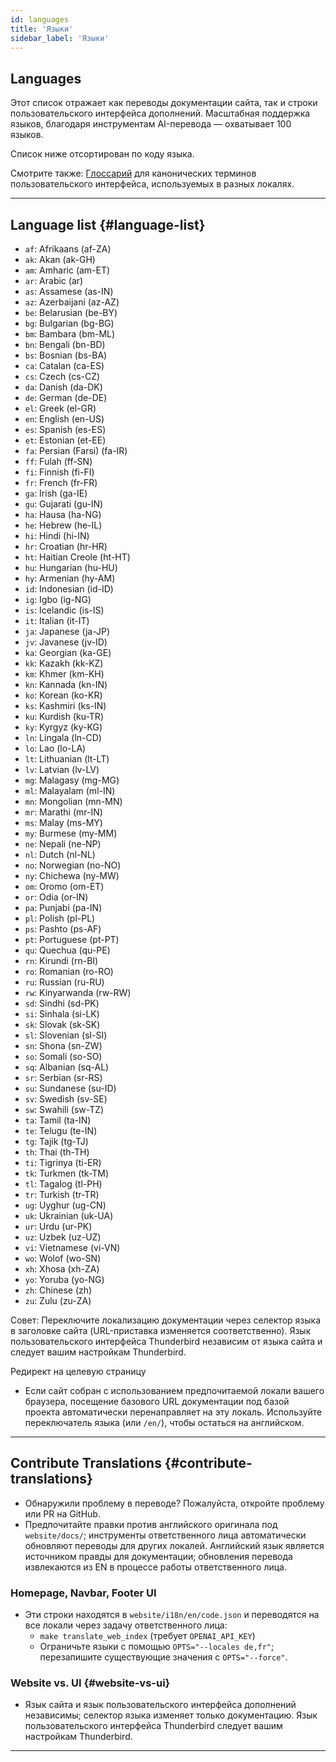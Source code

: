 ```yaml
---
id: languages
title: 'Языки'
sidebar_label: 'Языки'
---
```


## Languages

Этот список отражает как переводы документации сайта, так и строки пользовательского интерфейса дополнений.
Масштабная поддержка языков, благодаря инструментам AI-перевода — охватывает 100 языков.

Список ниже отсортирован по коду языка.

Смотрите также: [Глоссарий](glossary) для канонических терминов пользовательского интерфейса, используемых в разных локалях.

---

## Language list {#language-list}

- `af`: Afrikaans (af-ZA)
- `ak`: Akan (ak-GH)
- `am`: Amharic (am-ET)
- `ar`: Arabic (ar)
- `as`: Assamese (as-IN)
- `az`: Azerbaijani (az-AZ)
- `be`: Belarusian (be-BY)
- `bg`: Bulgarian (bg-BG)
- `bm`: Bambara (bm-ML)
- `bn`: Bengali (bn-BD)
- `bs`: Bosnian (bs-BA)
- `ca`: Catalan (ca-ES)
- `cs`: Czech (cs-CZ)
- `da`: Danish (da-DK)
- `de`: German (de-DE)
- `el`: Greek (el-GR)
- `en`: English (en-US)
- `es`: Spanish (es-ES)
- `et`: Estonian (et-EE)
- `fa`: Persian (Farsi) (fa-IR)
- `ff`: Fulah (ff-SN)
- `fi`: Finnish (fi-FI)
- `fr`: French (fr-FR)
- `ga`: Irish (ga-IE)
- `gu`: Gujarati (gu-IN)
- `ha`: Hausa (ha-NG)
- `he`: Hebrew (he-IL)
- `hi`: Hindi (hi-IN)
- `hr`: Croatian (hr-HR)
- `ht`: Haitian Creole (ht-HT)
- `hu`: Hungarian (hu-HU)
- `hy`: Armenian (hy-AM)
- `id`: Indonesian (id-ID)
- `ig`: Igbo (ig-NG)
- `is`: Icelandic (is-IS)
- `it`: Italian (it-IT)
- `ja`: Japanese (ja-JP)
- `jv`: Javanese (jv-ID)
- `ka`: Georgian (ka-GE)
- `kk`: Kazakh (kk-KZ)
- `km`: Khmer (km-KH)
- `kn`: Kannada (kn-IN)
- `ko`: Korean (ko-KR)
- `ks`: Kashmiri (ks-IN)
- `ku`: Kurdish (ku-TR)
- `ky`: Kyrgyz (ky-KG)
- `ln`: Lingala (ln-CD)
- `lo`: Lao (lo-LA)
- `lt`: Lithuanian (lt-LT)
- `lv`: Latvian (lv-LV)
- `mg`: Malagasy (mg-MG)
- `ml`: Malayalam (ml-IN)
- `mn`: Mongolian (mn-MN)
- `mr`: Marathi (mr-IN)
- `ms`: Malay (ms-MY)
- `my`: Burmese (my-MM)
- `ne`: Nepali (ne-NP)
- `nl`: Dutch (nl-NL)
- `no`: Norwegian (no-NO)
- `ny`: Chichewa (ny-MW)
- `om`: Oromo (om-ET)
- `or`: Odia (or-IN)
- `pa`: Punjabi (pa-IN)
- `pl`: Polish (pl-PL)
- `ps`: Pashto (ps-AF)
- `pt`: Portuguese (pt-PT)
- `qu`: Quechua (qu-PE)
- `rn`: Kirundi (rn-BI)
- `ro`: Romanian (ro-RO)
- `ru`: Russian (ru-RU)
- `rw`: Kinyarwanda (rw-RW)
- `sd`: Sindhi (sd-PK)
- `si`: Sinhala (si-LK)
- `sk`: Slovak (sk-SK)
- `sl`: Slovenian (sl-SI)
- `sn`: Shona (sn-ZW)
- `so`: Somali (so-SO)
- `sq`: Albanian (sq-AL)
- `sr`: Serbian (sr-RS)
- `su`: Sundanese (su-ID)
- `sv`: Swedish (sv-SE)
- `sw`: Swahili (sw-TZ)
- `ta`: Tamil (ta-IN)
- `te`: Telugu (te-IN)
- `tg`: Tajik (tg-TJ)
- `th`: Thai (th-TH)
- `ti`: Tigrinya (ti-ER)
- `tk`: Turkmen (tk-TM)
- `tl`: Tagalog (tl-PH)
- `tr`: Turkish (tr-TR)
- `ug`: Uyghur (ug-CN)
- `uk`: Ukrainian (uk-UA)
- `ur`: Urdu (ur-PK)
- `uz`: Uzbek (uz-UZ)
- `vi`: Vietnamese (vi-VN)
- `wo`: Wolof (wo-SN)
- `xh`: Xhosa (xh-ZA)
- `yo`: Yoruba (yo-NG)
- `zh`: Chinese (zh)
- `zu`: Zulu (zu-ZA)

Совет: Переключите локализацию документации через селектор языка в заголовке сайта (URL-приставка изменяется соответственно). Язык пользовательского интерфейса Thunderbird независим от языка сайта и следует вашим настройкам Thunderbird.

Редирект на целевую страницу

- Если сайт собран с использованием предпочитаемой локали вашего браузера, посещение базового URL документации под базой проекта автоматически перенаправляет на эту локаль. Используйте переключатель языка (или `/en/`), чтобы остаться на английском.

---

## Contribute Translations {#contribute-translations}

- Обнаружили проблему в переводе? Пожалуйста, откройте проблему или PR на GitHub.
- Предпочитайте правки против английского оригинала под `website/docs/`; инструменты ответственного лица автоматически обновляют переводы для других локалей.
  Английский язык является источником правды для документации; обновления перевода извлекаются из EN в процессе работы ответственного лица.

### Homepage, Navbar, Footer UI

- Эти строки находятся в `website/i18n/en/code.json` и переводятся на все локали через задачу ответственного лица:
  - `make translate_web_index` (требует `OPENAI_API_KEY`)
  - Ограничьте языки с помощью `OPTS="--locales de,fr"`; перезапишите существующие значения с `OPTS="--force"`.

### Website vs. UI {#website-vs-ui}

- Язык сайта и язык пользовательского интерфейса дополнений независимы; селектор языка изменяет только документацию. Язык пользовательского интерфейса Thunderbird следует вашим настройкам Thunderbird.

---
